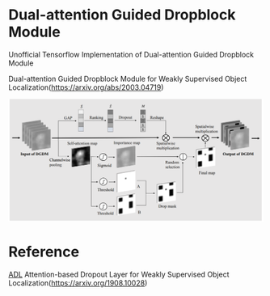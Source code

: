  # Dual-attention Guided Dropblock Module
Unofficial Tensorflow Implementation of Dual-attention Guided Dropblock Module 

Dual-attention Guided Dropblock Module for Weakly Supervised Object Localization(https://arxiv.org/abs/2003.04719)

![overview](overview.png)

# Reference  

[ADL](https://github.com/junsukchoe/ADL) Attention-based Dropout Layer for Weakly Supervised Object Localization(https://arxiv.org/1908.10028) 